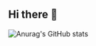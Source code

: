 ## Hi there 👋

![Anurag's GitHub stats](https://github-readme-stats.vercel.app/api?username=jinyeong001&show_icons=true&theme=radical)

<!--
- 🔭 I’m currently working on ...
- 🌱 I’m currently learning ...
- 👯 I’m looking to collaborate on ...
- 🤔 I’m looking for help with ...
- 💬 Ask me about ...
- 📫 How to reach me: ...
- 😄 Pronouns: ...
- ⚡ Fun fact: ...
-->
